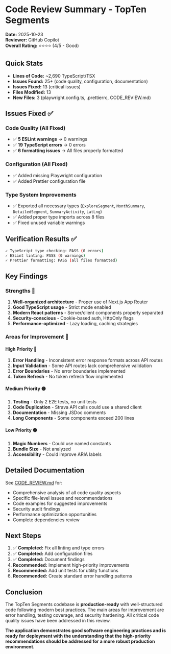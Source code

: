 # Code Review Summary - TopTen Segments

**Date:** 2025-10-23  
**Reviewer:** GitHub Copilot  
**Overall Rating:** ⭐⭐⭐⭐ (4/5 - Good)

## Quick Stats

- **Lines of Code:** ~2,690 TypeScript/TSX
- **Issues Found:** 25+ (code quality, configuration, documentation)
- **Issues Fixed:** 13 (critical issues)
- **Files Modified:** 13
- **New Files:** 3 (playwright.config.ts, .prettierrc, CODE_REVIEW.md)

## Issues Fixed ✅

### Code Quality (All Fixed)
- ✅ **5 ESLint warnings** → 0 warnings
- ✅ **19 TypeScript errors** → 0 errors  
- ✅ **6 formatting issues** → All files properly formatted

### Configuration (All Fixed)
- ✅ Added missing Playwright configuration
- ✅ Added Prettier configuration file

### Type System Improvements
- ✅ Exported all necessary types (`ExploreSegment`, `MonthSummary`, `DetailedSegment`, `SummaryActivity`, `LatLng`)
- ✅ Added proper type imports across 8 files
- ✅ Fixed unused variable warnings

## Verification Results ✅

```bash
✓ TypeScript type checking: PASS (0 errors)
✓ ESLint linting: PASS (0 warnings)
✓ Prettier formatting: PASS (all files formatted)
```

## Key Findings

### Strengths 💪
1. **Well-organized architecture** - Proper use of Next.js App Router
2. **Good TypeScript usage** - Strict mode enabled
3. **Modern React patterns** - Server/client components properly separated
4. **Security-conscious** - Cookie-based auth, HttpOnly flags
5. **Performance-optimized** - Lazy loading, caching strategies

### Areas for Improvement 🔧

#### High Priority 🔴
1. **Error Handling** - Inconsistent error response formats across API routes
2. **Input Validation** - Some API routes lack comprehensive validation
3. **Error Boundaries** - No error boundaries implemented
4. **Token Refresh** - No token refresh flow implemented

#### Medium Priority 🟡
1. **Testing** - Only 2 E2E tests, no unit tests
2. **Code Duplication** - Strava API calls could use a shared client
3. **Documentation** - Missing JSDoc comments
4. **Long Components** - Some components exceed 200 lines

#### Low Priority 🟢
1. **Magic Numbers** - Could use named constants
2. **Bundle Size** - Not analyzed
3. **Accessibility** - Could improve ARIA labels

## Detailed Documentation

See [CODE_REVIEW.md](./CODE_REVIEW.md) for:
- Comprehensive analysis of all code quality aspects
- Specific file-level issues and recommendations
- Code examples for suggested improvements
- Security audit findings
- Performance optimization opportunities
- Complete dependencies review

## Next Steps

1. ✅ **Completed:** Fix all linting and type errors
2. ✅ **Completed:** Add configuration files
3. ✅ **Completed:** Document findings
4. **Recommended:** Implement high-priority improvements
5. **Recommended:** Add unit tests for utility functions
6. **Recommended:** Create standard error handling patterns

## Conclusion

The TopTen Segments codebase is **production-ready** with well-structured code following modern best practices. The main areas for improvement are error handling, testing coverage, and security hardening. All critical code quality issues have been addressed in this review.

**The application demonstrates good software engineering practices and is ready for deployment with the understanding that the high-priority recommendations should be addressed for a more robust production environment.**
